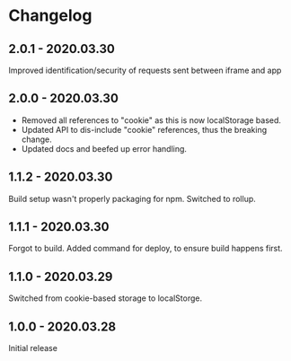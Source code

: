 # Changelog

## 2.0.1 - 2020.03.30

Improved identification/security of requests sent between iframe and app

## 2.0.0 - 2020.03.30

- Removed all references to "cookie" as this is now localStorage based.
- Updated API to dis-include "cookie" references, thus the breaking change.
- Updated docs and beefed up error handling.

## 1.1.2 - 2020.03.30

Build setup wasn't properly packaging for npm.  Switched to rollup.

## 1.1.1 - 2020.03.30

Forgot to build.  Added command for deploy, to ensure build happens first.

## 1.1.0 - 2020.03.29

Switched from cookie-based storage to localStorge.

## 1.0.0 - 2020.03.28

Initial release
